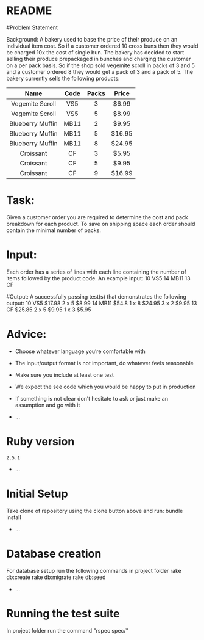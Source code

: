 # README

#Problem Statement

Background:
A bakery used to base the price of their produce on an individual item cost. So if a customer ordered 10 cross buns then they would be charged 10x the cost of single bun. The bakery has decided to start selling their produce prepackaged in bunches and charging the customer on a per pack basis. So if the shop sold vegemite scroll in packs of 3 and 5 and a customer ordered 8 they would get a pack of 3 and a pack of 5. The bakery currently sells the following products:

| Name | Code | Packs | Price |
| :---: | :---: | :---: | :---: |
| Vegemite Scroll | VS5 | 3   | $6.99 |
| Vegemite Scroll | VS5 | 5   | $8.99 |
| Blueberry Muffin | MB11 | 2 | $9.95 |
| Blueberry Muffin | MB11 | 5 | $16.95 |
| Blueberry Muffin | MB11 | 8 | $24.95 |
| Croissant | CF | 3 | $5.95 |
| Croissant | CF | 5 | $9.95 |
| Croissant | CF | 9 | $16.99 |


# Task:
Given a customer order you are required to determine the cost and pack breakdown for each product. To save on shipping space each order should contain the minimal number of packs.

# Input:
Each order has a series of lines with each line containing the number of items followed by the product
code. An example input:
10 VS5
14 MB11
13 CF

#Output:
A successfully passing test(s) that demonstrates the following output:
10 VS5 $17.98
	2 x 5 $8.99
14 MB11 $54.8
	1 x 8 $24.95
	3 x 2 $9.95
13 CF $25.85
	2 x 5 $9.95
	1 x 3 $5.95

# Advice:
* Choose whatever language you’re comfortable with
* The input/output format is not important, do whatever feels reasonable
* Make sure you include at least one test
* We expect the see code which you would be happy to put in production
* If something is not clear don’t hesitate to ask or just make an assumption and go with it

* ...
# Ruby version
	2.5.1

* ...
# Initial Setup
Take clone of repository using the clone button above and run:
	bundle install

* ...
# Database creation
For database setup run the following commands in project folder
rake db:create
rake db:migrate
rake db:seed

* ...
# Running the test suite
In project folder run the command "rspec spec/"

